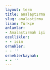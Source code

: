 ```yaml
---
layout: term
title: analaştırma
slug: analastirma
lisan: Türkçe
anlamlar:
- Analaştırmak işi
ozellikler:
- - isim
ornekler:
- - ''
orneklerkaynak:
- - ''
---
```

